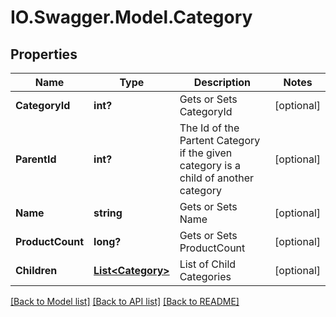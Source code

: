 # IO.Swagger.Model.Category
## Properties

Name | Type | Description | Notes
------------ | ------------- | ------------- | -------------
**CategoryId** | **int?** | Gets or Sets CategoryId | [optional] 
**ParentId** | **int?** | The Id of the Partent Category if the given category is a child of another category | [optional] 
**Name** | **string** | Gets or Sets Name | [optional] 
**ProductCount** | **long?** | Gets or Sets ProductCount | [optional] 
**Children** | [**List&lt;Category&gt;**](Category.md) | List of Child Categories | [optional] 

[[Back to Model list]](../README.md#documentation-for-models) [[Back to API list]](../README.md#documentation-for-api-endpoints) [[Back to README]](../README.md)

